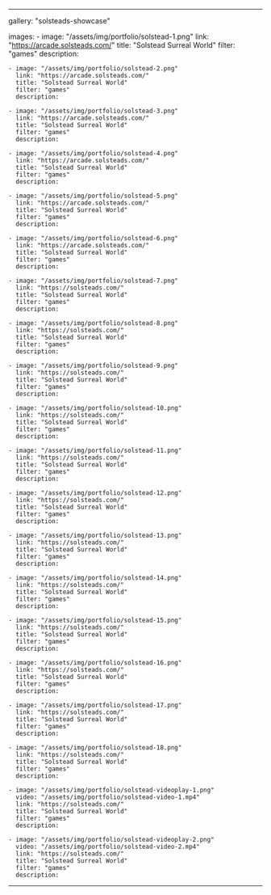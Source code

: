 ---

gallery: "solsteads-showcase"

images:
    - image: "/assets/img/portfolio/solstead-1.png"
      link: "https://arcade.solsteads.com/"
      title: "Solstead Surreal World"
      filter: "games"
      description:

    - image: "/assets/img/portfolio/solstead-2.png"
      link: "https://arcade.solsteads.com/"
      title: "Solstead Surreal World"
      filter: "games"
      description:

    - image: "/assets/img/portfolio/solstead-3.png"
      link: "https://arcade.solsteads.com/"
      title: "Solstead Surreal World"
      filter: "games"
      description:

    - image: "/assets/img/portfolio/solstead-4.png"
      link: "https://arcade.solsteads.com/"
      title: "Solstead Surreal World"
      filter: "games"
      description:

    - image: "/assets/img/portfolio/solstead-5.png"
      link: "https://arcade.solsteads.com/"
      title: "Solstead Surreal World"
      filter: "games"
      description:

    - image: "/assets/img/portfolio/solstead-6.png"
      link: "https://arcade.solsteads.com/"
      title: "Solstead Surreal World"
      filter: "games"
      description:

    - image: "/assets/img/portfolio/solstead-7.png"
      link: "https://solsteads.com/"
      title: "Solstead Surreal World"
      filter: "games"
      description:

    - image: "/assets/img/portfolio/solstead-8.png"
      link: "https://solsteads.com/"
      title: "Solstead Surreal World"
      filter: "games"
      description:

    - image: "/assets/img/portfolio/solstead-9.png"
      link: "https://solsteads.com/"
      title: "Solstead Surreal World"
      filter: "games"
      description:

    - image: "/assets/img/portfolio/solstead-10.png"
      link: "https://solsteads.com/"
      title: "Solstead Surreal World"
      filter: "games"
      description:

    - image: "/assets/img/portfolio/solstead-11.png"
      link: "https://solsteads.com/"
      title: "Solstead Surreal World"
      filter: "games"
      description:

    - image: "/assets/img/portfolio/solstead-12.png"
      link: "https://solsteads.com/"
      title: "Solstead Surreal World"
      filter: "games"
      description:

    - image: "/assets/img/portfolio/solstead-13.png"
      link: "https://solsteads.com/"
      title: "Solstead Surreal World"
      filter: "games"
      description:

    - image: "/assets/img/portfolio/solstead-14.png"
      link: "https://solsteads.com/"
      title: "Solstead Surreal World"
      filter: "games"
      description:

    - image: "/assets/img/portfolio/solstead-15.png"
      link: "https://solsteads.com/"
      title: "Solstead Surreal World"
      filter: "games"
      description:

    - image: "/assets/img/portfolio/solstead-16.png"
      link: "https://solsteads.com/"
      title: "Solstead Surreal World"
      filter: "games"
      description:

    - image: "/assets/img/portfolio/solstead-17.png"
      link: "https://solsteads.com/"
      title: "Solstead Surreal World"
      filter: "games"
      description:

    - image: "/assets/img/portfolio/solstead-18.png"
      link: "https://solsteads.com/"
      title: "Solstead Surreal World"
      filter: "games"
      description:

    - image: "/assets/img/portfolio/solstead-videoplay-1.png"
      video: "/assets/img/portfolio/solstead-video-1.mp4"
      link: "https://solsteads.com/"
      title: "Solstead Surreal World"
      filter: "games"
      description:

    - image: "/assets/img/portfolio/solstead-videoplay-2.png"
      video: "/assets/img/portfolio/solstead-video-2.mp4"
      link: "https://solsteads.com/"
      title: "Solstead Surreal World"
      filter: "games"
      description:

---